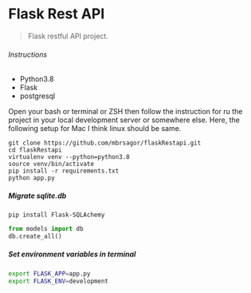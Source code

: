 # Flask Rest API

> Flask restful API project.

###### Instructions
- Python3.8
- Flask
- postgresql

Open your bash or terminal or ZSH then follow the instruction for ru the project in your local development server or somewhere else.
Here, the following setup for Mac I think linux should be same.

```
git clone https://github.com/mbrsagor/flaskRestapi.git
cd flaskRestapi
virtualenv venv --python=python3.8
source venv/bin/activate
pip install -r requirements.txt
python app.py
```

##### Migrate sqlite.db

```pip install Flask-SQLAchemy ```

```python
from models import db
db.create_all()
```
##### Set environment variables in terminal
```bash
export FLASK_APP=app.py
export FLASK_ENV=development
```
